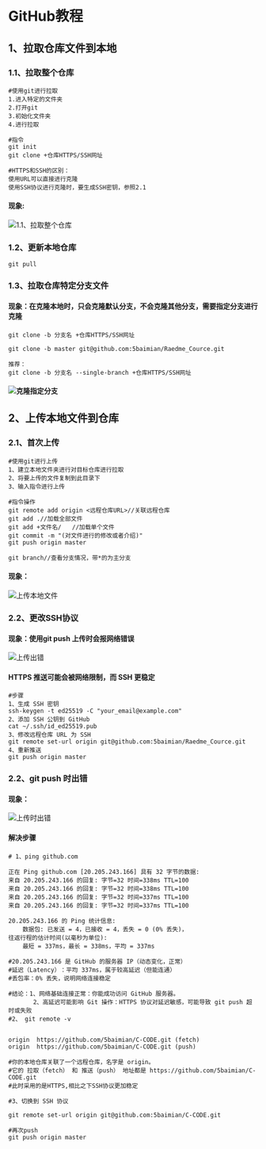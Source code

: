 # GitHub教程
## 1、拉取仓库文件到本地
### 1.1、拉取整个仓库
```
#使用git进行拉取
1.进入特定的文件夹
2.打开git
3.初始化文件夹
4.进行拉取

#指令
git init
git clone +仓库HTTPS/SSH网址

#HTTPS和SSH的区别：
使用URL可以直接进行克隆
使用SSH协议进行克隆时，要生成SSH密钥，参照2.1
```
#### 现象:
![1.1、拉取整个仓库](.//pictures/1.1.png)
### 1.2、更新本地仓库
```
git pull 

```
### 1.3、拉取仓库特定分支文件
#### 现象：在克隆本地时，只会克隆默认分支，不会克隆其他分支，需要指定分支进行克隆
```
git clone -b 分支名 +仓库HTTPS/SSH网址

git clone -b master git@github.com:5baimian/Raedme_Cource.git

推荐：
git clone -b 分支名 --single-branch +仓库HTTPS/SSH网址

```
#### ![克隆指定分支](.//pictures/1.3.png)


## 2、上传本地文件到仓库
### 2.1、首次上传
```
#使用git进行上传
1、建立本地文件夹进行对目标仓库进行拉取
2、将要上传的文件复制到此目录下
3、输入指令进行上传

#指令操作
git remote add origin <远程仓库URL>//关联远程仓库
git add .//加载全部文件
git add +文件名/   //加载单个文件
git commit -m "(对文件进行的修改或者介绍)" 
git push origin master

git branch//查看分支情况，带*的为主分支
```
#### 现象：
![上传本地文件](.//pictures/2.1.1.png)
### 2.2、更改SSH协议
#### 现象：使用git push 上传时会报网络错误
![上传出错](.//pictures/2.1.2.png)
#### HTTPS 推送可能会被网络限制，而 SSH 更稳定
```
#步骤
​​1、生成 SSH 密钥​
ssh-keygen -t ed25519 -C "your_email@example.com"
2、添加 SSH 公钥到 GitHub​
cat ~/.ssh/id_ed25519.pub
3、修改远程仓库 URL 为 SSH​
git remote set-url origin git@github.com:5baimian/Raedme_Cource.git
4、重新推送​
git push origin master
```


### 2.2、git push 时出错
#### 现象：
![上传时出错](.//pictures/2.2.1.png)
#### 解决步骤
```
# 1、ping github.com

正在 Ping github.com [20.205.243.166] 具有 32 字节的数据:
来自 20.205.243.166 的回复: 字节=32 时间=338ms TTL=100
来自 20.205.243.166 的回复: 字节=32 时间=338ms TTL=100
来自 20.205.243.166 的回复: 字节=32 时间=337ms TTL=100
来自 20.205.243.166 的回复: 字节=32 时间=337ms TTL=100

20.205.243.166 的 Ping 统计信息:
    数据包: 已发送 = 4，已接收 = 4，丢失 = 0 (0% 丢失)，
往返行程的估计时间(以毫秒为单位):
    最短 = 337ms，最长 = 338ms，平均 = 337ms

#20.205.243.166 是 GitHub 的服务器 IP（动态变化，正常）
#​​延迟（Latency）​​：平均 ​​337ms​​，属于较高延迟（但能连通）
#​​丢包率​​：​​0% 丢失​​，说明网络连接稳定

#结论：1、​​网络基础连接正常​​：你能成功访问 GitHub 服务器。
       2、​​高延迟可能影响 Git 操作​​：HTTPS 协议对延迟敏感，可能导致 git push 超时或失败
#2、 git remote -v


origin  https://github.com/5baimian/C-CODE.git (fetch)
origin  https://github.com/5baimian/C-CODE.git (push)

#你的本地仓库关联了一个远程仓库，名字是 origin。
#它的 ​​拉取（fetch）​​ 和 ​​推送（push）​​ 地址都是 https://github.com/5baimian/C-CODE.git
#此时采用的是HTTPS,相比之下SSH协议更加稳定

#3、切换到 SSH 协议

git remote set-url origin git@github.com:5baimian/C-CODE.git

#再次push
git push origin master

```

